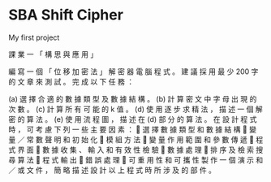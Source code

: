 # SBA Shift Cipher
My first project

課 業 一 「 構 思 與 應 用 」

編 寫 一 個 「 位 移 加 密 法 」 解 密 器 電 腦 程 式 。 建 議 採 用 最 少 200 字 的 文 章 來 測 試 。 完 成
以 下 任 務 ：

(a) 選 擇 合 適 的 數 據 類 型 及 數 據 結 構 。
(b) 計 算 密 文 中 字 母 出 現 的 次 數 。
(c) 計 算 所 有 可 能 的 k 值 。
(d) 使 用 逐 步 求 精 法 ， 描 述 一 個 解 密 的 算 法 。
(e) 使 用 流 程 圖 ， 描 述 在 (d) 部 分 的 算 法 。
在 設 計 程 式 時 ， 可 考 慮 下 列 一 些 主 要 因 素 ：
 選 擇 數 據 類 型 和 數 據 結 構
 變 量 ／ 常 數 聲 明 和 初 始 化
 模 組 方 法
 變 量 作 用 範 圍 和 參 數 傳 遞
 程 式 界 面
 數 據 收 集 、 輸 入 和 有 效 性 檢 驗
 數 據 處 理
 排 序 及 檢 索 搜 尋 算 法
 程 式 輸 出
 錯 誤 處 理
 可 重 用 性 和 可 攜 性
製 作 一 個 演 示 和 ／ 或 文 件 ， 簡 略 描 述 設 計 以 上 程 式 時 所 涉 及 的 部 件 。